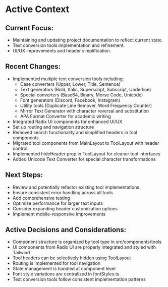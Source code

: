 # Active Context

## Current Focus:
- Maintaining and updating project documentation to reflect current state.
- Text conversion tools implementation and refinement.
- UI/UX improvements and header simplification.

## Recent Changes:
- Implemented multiple text conversion tools including:
  - Case converters (Upper, Lower, Title, Sentence)
  - Text generators (Bold, Italic, Superscript, Subscript, Underline)
  - Special converters (Base64, Binary, Morse Code, Unicode)
  - Font generators (Discord, Facebook, Instagram)
  - Utility tools (Duplicate Line Remover, Word Frequency Counter)
  - Mirror Text Generator with character reversal and substitution
  - APA Format Converter for academic writing
- Integrated Radix UI components for enhanced UI/UX
- Set up routing and navigation structure
- Removed search functionality and simplified headers in tool components
- Migrated tool components from MainLayout to ToolLayout with header control
- Implemented hideHeader prop in ToolLayout for cleaner tool interfaces
- Added Unicode Text Converter for special character transformations

## Next Steps:
- Review and potentially refactor existing tool implementations
- Ensure consistent error handling across all tools
- Add comprehensive testing
- Optimize performance for larger text inputs
- Consider expanding header customization options
- Implement mobile-responsive improvements

## Active Decisions and Considerations:
- Component structure is organized by tool type in src/components/tools
- UI components from Radix UI are properly integrated and styled with Tailwind
- Tool headers can be selectively hidden using ToolLayout
- Routing is implemented for tool navigation
- State management is handled at component level
- Font style variations are centralized in fontStyles.ts
- Text conversion tools follow consistent implementation patterns
